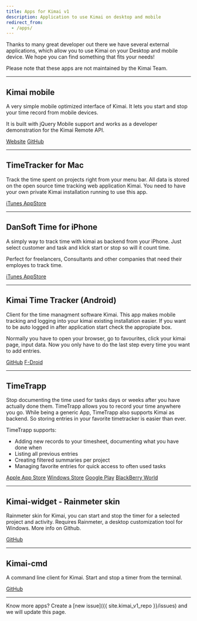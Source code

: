 ```yaml
---
title: Apps for Kimai v1
description: Application to use Kimai on desktop and mobile
redirect_from:
  - /apps/
---
```


Thanks to many great developer out there we have several external applications, which allow you to use Kimai on your Desktop and mobile device.
We hope you can find something that fits your needs!

Please note that these apps are not maintained by the Kimai Team.

* * *

## Kimai mobile

A very simple mobile optimized interface of Kimai. It lets you start and stop your time record from mobile devices.

It is built with jQuery Mobile support and works as a developer demonstration for the Kimai Remote API.

<a href="{% link _v1/kimai-mobile.md %}" class="btn btn-primary">Website</a>
<a href="https://github.com/kimai/kimai-mobile" class="btn btn-primary">GitHub</a>

* * *

## TimeTracker for Mac

Track the time spent on projects right from your menu bar. All data is stored on the open source time tracking web application Kimai.
You need to have your own private Kimai installation running to use this app.

<a href="https://itunes.apple.com/at/app/timetracker/id721776102?mt=12" class="btn btn-primary">iTunes AppStore</a>

* * *

## DanSoft Time for iPhone

A simply way to track time with kimai as backend from your iPhone. Just select customer and task and klick start or stop so will it count time.

Perfect for freelancers, Consultants and other companies that need their employes to track time.

<a href="https://itunes.apple.com/se/app/dansoft-time/id663930670?l=en&mt=8" class="btn btn-primary">iTunes AppStore</a>

* * *

## Kimai Time Tracker (Android)

Client for the time managment software Kimai. This app makes mobile tracking and logging into your kimai existing installation easier. 
If you want to be auto logged in after application start check the appropiate box.

Normally you have to open your browser, go to favourites, click your kimai page, input data. Now you only have to do the last step every time you want to add entries.

<a href="https://github.com/de-live-gdev/kimai-android" class="btn btn-primary">GitHub</a>
<a href="https://f-droid.org/repository/browse/?fdid=de.live.gdev.timetracker" class="btn btn-primary">F-Droid</a>

* * *

## TimeTrapp

Stop documenting the time used for tasks days or weeks after you have actually done them. TimeTrapp allows you to record your time anywhere you go.
While being a generic App, TimeTrapp also supports Kimai as backend. So storing entries in your favorite timetracker is easier than ever.

TimeTrapp supports:

*   Adding new records to your timesheet, documenting what you have done when
*   Listing all previous entries
*   Creating filtered summaries per project
*   Managing favorite entries for quick access to often used tasks

<a href="https://geo.itunes.apple.com/at/app/timetrapp/id1059376948?mt=8" class="btn btn-primary">Apple App Store</a>
<a href="https://www.microsoft.com/store/apps/9nblggh6ctdk" class="btn btn-primary">Windows Store</a>
<a href="https://play.google.com/store/apps/details?id=at.senegate.app.timetrapp" class="btn btn-primary">Google Play</a>
<a href="http://appworld.blackberry.com/webstore/content/59988612" class="btn btn-primary">BlackBerry World</a>

* * *

## Kimai-widget - Rainmeter skin

Rainmeter skin for Kimai, you can start and stop the timer for a selected project and activity. 
Requires Rainmeter, a desktop customization tool for Windows. 
More info on Github.

<a href="https://github.com/infeeeee/kimai-widget" class="btn btn-primary">GitHub</a>

* * *

## Kimai-cmd

A command line client for Kimai. Start and stop a timer from the terminal.

<a href="https://github.com/infeeeee/kimai-cmd" class="btn btn-primary">GitHub</a>

* * *

Know more apps? Create a [new issue]({{ site.kimai_v1_repo }}/issues) and we will update this page.
